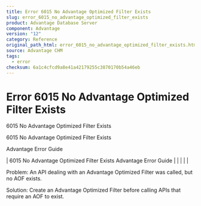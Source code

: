 ```yaml
---
title: Error 6015 No Advantage Optimized Filter Exists
slug: error_6015_no_advantage_optimized_filter_exists
product: Advantage Database Server
component: Advantage
version: "12"
category: Reference
original_path_html: error_6015_no_advantage_optimized_filter_exists.htm
source: Advantage CHM
tags:
  - error
checksum: 6a1c4cfcd9a8e41a42179255c3870170b54a46eb
---
```


# Error 6015 No Advantage Optimized Filter Exists

6015 No Advantage Optimized Filter Exists

6015 No Advantage Optimized Filter Exists

Advantage Error Guide

| 6015 No Advantage Optimized Filter Exists  Advantage Error Guide |  |  |  |  |

Problem: An API dealing with an Advantage Optimized Filter was called, but no AOF exists.

Solution: Create an Advantage Optimized Filter before calling APIs that require an AOF to exist.
